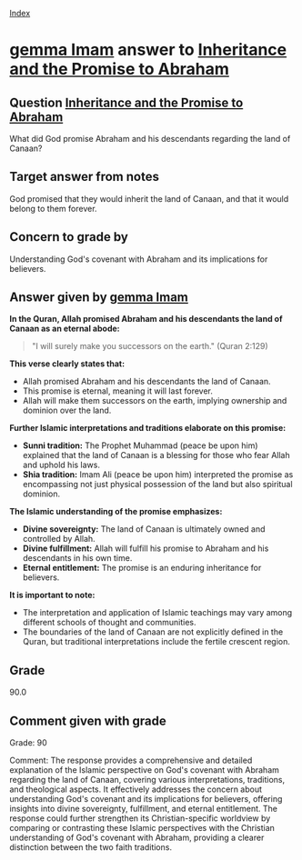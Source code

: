 
[Index](../../index.md)
# [gemma Imam](../../answering_models/gemma_Imam.md) answer to [Inheritance and the Promise to Abraham](../../questions/Inheritance_and_the_Promise_to_Abraham.md)

## Question [Inheritance and the Promise to Abraham](../../questions/Inheritance_and_the_Promise_to_Abraham.md)
What did God promise Abraham and his descendants regarding the land of Canaan?

## Target answer from notes
God promised that they would inherit the land of Canaan, and that it would belong to them forever.

## Concern to grade by
Understanding God's covenant with Abraham and its implications for believers.

## Answer given by [gemma Imam](../../answering_models/gemma_Imam.md)
**In the Quran, Allah promised Abraham and his descendants the land of Canaan as an eternal abode:**

> "I will surely make you successors on the earth." (Quran 2:129)

**This verse clearly states that:**

* Allah promised Abraham and his descendants the land of Canaan.
* This promise is eternal, meaning it will last forever.
* Allah will make them successors on the earth, implying ownership and dominion over the land.

**Further Islamic interpretations and traditions elaborate on this promise:**

* **Sunni tradition:** The Prophet Muhammad (peace be upon him) explained that the land of Canaan is a blessing for those who fear Allah and uphold his laws.
* **Shia tradition:** Imam Ali (peace be upon him) interpreted the promise as encompassing not just physical possession of the land but also spiritual dominion.

**The Islamic understanding of the promise emphasizes:**

* **Divine sovereignty:** The land of Canaan is ultimately owned and controlled by Allah.
* **Divine fulfillment:** Allah will fulfill his promise to Abraham and his descendants in his own time.
* **Eternal entitlement:** The promise is an enduring inheritance for believers.

**It is important to note:**

* The interpretation and application of Islamic teachings may vary among different schools of thought and communities.
* The boundaries of the land of Canaan are not explicitly defined in the Quran, but traditional interpretations include the fertile crescent region.

## Grade
90.0

## Comment given with grade
Grade: 90

Comment: The response provides a comprehensive and detailed explanation of the Islamic perspective on God's covenant with Abraham regarding the land of Canaan, covering various interpretations, traditions, and theological aspects. It effectively addresses the concern about understanding God's covenant and its implications for believers, offering insights into divine sovereignty, fulfillment, and eternal entitlement. The response could further strengthen its Christian-specific worldview by comparing or contrasting these Islamic perspectives with the Christian understanding of God's covenant with Abraham, providing a clearer distinction between the two faith traditions.
